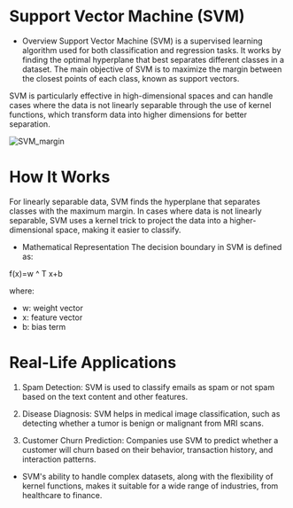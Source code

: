 
# Support Vector Machine (SVM)

* Overview
Support Vector Machine (SVM) is a supervised learning algorithm used for both classification and regression tasks. It works by finding the optimal hyperplane that best separates different classes in a dataset. The main objective of SVM is to maximize the margin between the closest points of each class, known as support vectors.

SVM is particularly effective in high-dimensional spaces and can handle cases where the data is not linearly separable through the use of kernel functions, which transform data into higher dimensions for better separation.


![SVM_margin](https://github.com/user-attachments/assets/6062d26f-6406-4ea5-b79e-2463ead0ba75)




# How It Works

For linearly separable data, SVM finds the hyperplane that separates classes with the maximum margin. In cases where data is not linearly separable, SVM uses a kernel trick to project the data into a higher-dimensional space, making it easier to classify.

* Mathematical Representation
The decision boundary in SVM is defined as:


f(x)=w ^
T
 x+b


where:
* w: weight vector
* x: feature vector
* b: bias term

# Real-Life Applications

1. Spam Detection: SVM is used to classify emails as spam or not spam based on the text content and other features.

2. Disease Diagnosis: SVM helps in medical image classification, such as detecting whether a tumor is benign or malignant from MRI scans.

3. Customer Churn Prediction: Companies use SVM to predict whether a customer will churn based on their behavior, transaction history, and interaction patterns.

* SVM's ability to handle complex datasets, along with the flexibility of kernel functions, makes it suitable for a wide range of industries, from healthcare to finance.

